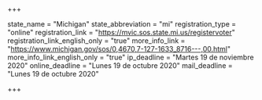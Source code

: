 +++

state_name = "Michigan"
state_abbreviation = "mi"
registration_type = "online"
registration_link = "https://mvic.sos.state.mi.us/registervoter"
registration_link_english_only = "true"
more_info_link = "https://www.michigan.gov/sos/0,4670,7-127-1633_8716---,00.html"
more_info_link_english_only = "true"
ip_deadline = "Martes 19 de noviembre 2020"
online_deadline = "Lunes 19 de octubre 2020"
mail_deadline = "Lunes 19 de octubre 2020"

+++